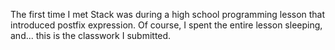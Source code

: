 The first time I met Stack was during a high school programming lesson that introduced postfix expression. Of course, I spent the entire lesson sleeping, and... this is the classwork I submitted.
